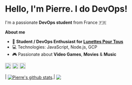 # Hello, I'm Pierre. I do DevOps! 

I'm a passionate **DevOps student** from France 🇫🇷  

**About me**

- 💼 **Student / DevOps Enthusiast for [Lunettes Pour Tous](https://lunettespourtous.com/)**  
- 💻 Technologies: JavaScript, Node.js, GCP  
- 🎮 Passionate about **Video Games**, **Movies** & **Music**

<code><img height="20" alt="javascript" src="https://img.shields.io/badge/JavaScript-F7DF1E?style=flat&logo=javascript&logoColor=black"></code>
<code><img height="20" alt="nodejs" src="https://img.shields.io/badge/Node.js-339933?style=flat&logo=node.js&logoColor=white"></code>
<code><img height="20" alt="gcp" src="https://img.shields.io/badge/Google_Cloud-4285F4?style=flat&logo=google-cloud&logoColor=white"></code>

| <a href="https://github.com/Pierre-LPT/github-readme-stats">
  <img align="center" src="https://github-readme-stats.vercel.app/api?username=Pierre-LPT&show_icons=true&include_all_commits=true&theme=buefy&hide_border=true" alt="Pierre's github stats" /> 
</a> | <a href="https://github.com/Pierre-LPT/github-readme-stats">
  <img align="center" src="https://github-readme-stats.vercel.app/api/top-langs/?username=Pierre-LPT&layout=compact&theme=buefy&hide_border=true" />
</a> 
